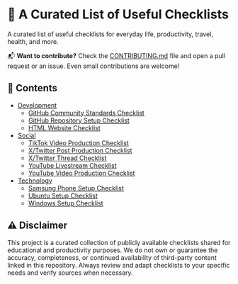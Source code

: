 # 🔨 A Curated List of Useful Checklists

A curated list of useful checklists for everyday life, productivity, travel, health, and more.

📬 **Want to contribute?** Check the [CONTRIBUTING.md](CONTRIBUTING.md) file and open a pull request or an issue. Even small contributions are welcome!

## 📝 Contents

- [Development](Development)
  - [GitHub Community Standards Checklist](Development/GitHub_Community_Standards_Checklist.md)
  - [GitHub Repository Setup Checklist](Development/GitHub_Repository_Setup_Checklist.md)
  - [HTML Website Checklist](Development/HTML_Website_Checklist.md)
- [Social](Social)
  - [TikTok Video Production Checklist](Social/TikTok_Video_Production_Checklist.md)
  - [X/Twitter Post Production Checklist](Social/Twitter_Post_Production_Checklist.md)
  - [X/Twitter Thread Checklist](Social/Twitter_Thread_Checklist.md)
  - [YouTube Livestream Checklist](Social/YouTube_Livestream_Checklist.md)
  - [YouTube Video Production Checklist](Social/YouTube_Video_Production_Checklist.md)
- [Technology](Technology)
  - [Samsung Phone Setup Checklist](Technology/Samsung_Phone_Setup_Checklist.md)
  - [Ubuntu Setup Checklist](Technology/Ubuntu_Setup_Checklist.md)
  - [Windows Setup Checklist](Technology/Windows_Setup_Checklist.md)

## ⚠️ Disclaimer

This project is a curated collection of publicly available checklists shared for educational and productivity purposes. We do not own or guarantee the accuracy, completeness, or continued availability of third-party content linked in this repository. Always review and adapt checklists to your specific needs and verify sources when necessary.
